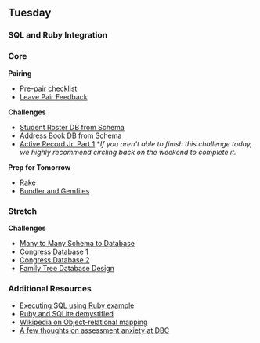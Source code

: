 ## Tuesday

### SQL and Ruby Integration

### Core
**Pairing**
- [Pre-pair checklist](../resources/pair-checkin-tips.md)
- [Leave Pair Feedback](../feedback.md)

**Challenges**

- [Student Roster DB from Schema](../../../../student-roster-db-from-schema-challenge)
- [Address Book DB from Schema](../../../../address-book-db-from-schema-challenge)
- [Active Record Jr. Part 1](../../../../activerecord-jr-1-a-basic-orm-challenge) 
  **If you aren't able to finish this challenge today, we highly recommend circling back on the weekend to complete it.*  

**Prep for Tomorrow**

- [Rake](../readings/rake/README.md)
- [Bundler and Gemfiles](../readings/bundler-and-gemfile/README.md)

### Stretch

**Challenges**

- [Many to Many Schema to Database](../../../../many-to-many-schema-to-database-challenge)
- [Congress Database 1](../../../../congress-database-1-from-csv-to-sqlite-with-ruby-challenge)
- [Congress Database 2](../../../../congress-database-2-scrub-and-analyze-with-ruby-challenge)
- [Family Tree Database Design](../../../../family-tree-database-design-challenge)

### Additional Resources

- [Executing SQL using Ruby example](../resources/sql-in-ruby.md)
- [Ruby and SQLite demystified](../resources/sql-ruby-sqlite3-demystified.md)
- [Wikipedia on Object-relational mapping](http://en.wikipedia.org/wiki/Object-relational_mapping)
- [A few thoughts on assessment anxiety at DBC](https://dukegreene.wordpress.com/2014/07/30/the-storm-before-the-calm/)
